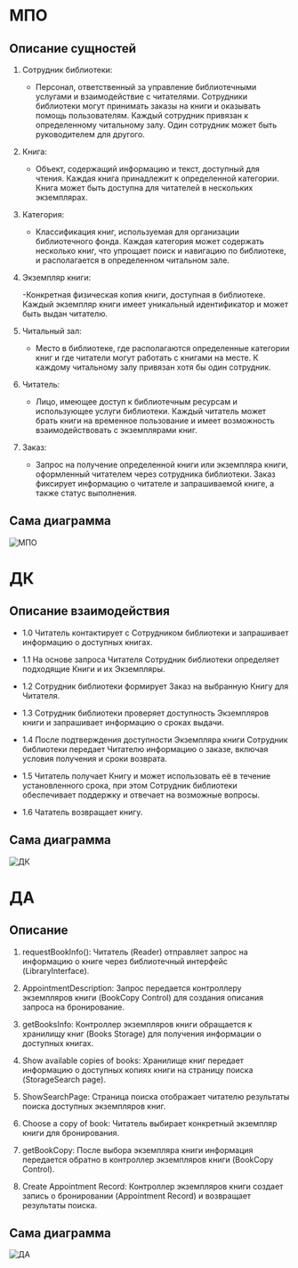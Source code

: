 # МПО

## Описание сущностей
 1. Сотрудник библиотеки:

    - Персонал, ответственный за управление библиотечными услугами и взаимодействие с читателями. Сотрудники библиотеки могут принимать заказы на книги и оказывать помощь пользователям. Каждый сотрудник привязан к определенному читальному залу. Один сотрудник может быть руководителем для другого.

 2. Книга:

    - Объект, содержащий информацию и текст, доступный для чтения. Каждая книга принадлежит к определенной категории. Книга может быть доступна для читателей в нескольких экземплярах.

 3. Категория:

    - Классификация книг, используемая для организации библиотечного фонда. Каждая категория может содержать несколько книг, что упрощает поиск и навигацию по библиотеке, и располагается в определенном читальном зале.
  
  4. Экземпляр книги:

     -Конкретная физическая копия книги, доступная в библиотеке. Каждый экземпляр книги имеет уникальный идентификатор и может быть выдан читателю.

 5. Читальный зал:

    - Место в библиотеке, где располагаются определенные категории книг и где читатели могут работать с книгами на месте. К каждому читальному залу привязан хотя бы один сотрудник.
  
 6. Читатель:

    - Лицо, имеющее доступ к библиотечным ресурсам и использующее услуги библиотеки. Каждый читатель может брать книги на временное пользование и имеет возможность взаимодействовать с экземплярами книг.

 7. Заказ:

    - Запрос на получение определенной книги или экземпляра книги, оформленный читателем через сотрудника библиотеки. Заказ фиксирует информацию о читателе и запрашиваемой книге, а также статус выполнения.



## Сама диаграмма 
![МПО](https://github.com/user-attachments/assets/e9a5df2e-90a0-4136-aefc-80622bdd2587)





# ДК

## Описание взаимодействия

- 1.0 Читатель контактирует с Сотрудником библиотеки и запрашивает информацию о доступных книгах.

- 1.1 На основе запроса Читателя Сотрудник библиотеки определяет подходящие Книги и их Экземпляры.

- 1.2 Сотрудник библиотеки формирует Заказ на выбранную Книгу для Читателя.

- 1.3 Сотрудник библиотеки проверяет доступность Экземпляров книги и запрашивает информацию о сроках выдачи.

- 1.4 После подтверждения доступности Экземпляра книги Сотрудник библиотеки передает Читателю информацию о заказе, включая условия получения и сроки возврата.

- 1.5 Читатель получает Книгу и может использовать её в течение установленного срока, при этом Сотрудник библиотеки обеспечивает поддержку и отвечает на возможные вопросы.
 
- 1.6 Чататель возвращает книгу.

## Сама диаграмма

![ДК](https://github.com/user-attachments/assets/1dc90a1e-2cba-4dbc-b59b-fc3cbe1e0e7c)


# ДА
## Описание

1. requestBookInfo(): Читатель (Reader) отправляет запрос на информацию о книге через библиотечный интерфейс (LibraryInterface).

2. AppointmentDescription: Запрос передается контроллеру экземпляров книги (BookCopy Control) для создания описания запроса на бронирование.

3. getBooksInfo: Контроллер экземпляров книги обращается к хранилищу книг (Books Storage) для получения информации о доступных книгах.

4. Show available copies of books: Хранилище книг передает информацию о доступных копиях книги на страницу поиска (StorageSearch page).

5. ShowSearchPage: Страница поиска отображает читателю результаты поиска доступных экземпляров книг.

6. Choose a copy of book: Читатель выбирает конкретный экземпляр книги для бронирования.

7. getBookCopy: После выбора экземпляра книги информация передается обратно в контроллер экземпляров книги (BookCopy Control).

8. Create Appointment Record: Контроллер экземпляров книги создает запись о бронировании (Appointment Record) и возвращает результаты поиска.

## Сама диаграмма


![ДА](https://github.com/user-attachments/assets/d13af07b-3f0d-4d4b-abb5-515e9c6e08be)




